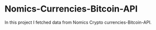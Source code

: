 # Nomics-Currencies-Bitcoin-API
In this project I fetched data from Nomics Crypto currencies-Bitcoin-API.
